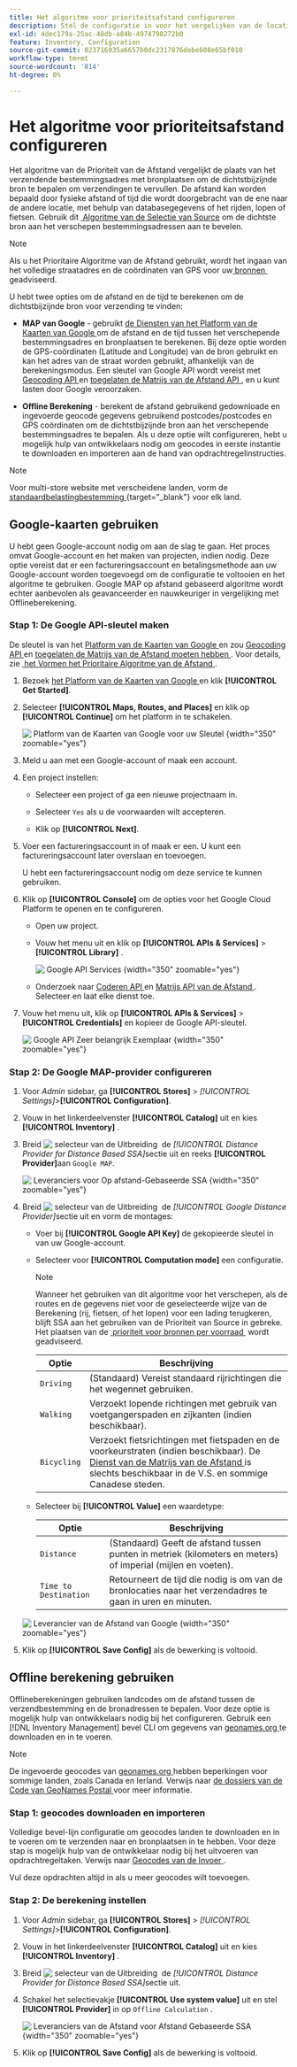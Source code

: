 ```yaml
---
title: Het algoritme voor prioriteitsafstand configureren
description: Stel de configuratie in voor het vergelijken van de locatie van het verzendadres met de bronlocaties om de dichtstbijzijnde bron voor het uitvoeren van verzendingen te bepalen.
exl-id: 4dec179a-25ac-48db-a84b-4974798272b0
feature: Inventory, Configuration
source-git-commit: 023716935a6657b0dc2317876debe608e65bf010
workflow-type: tm+mt
source-wordcount: '814'
ht-degree: 0%

---
```


# Het algoritme voor prioriteitsafstand configureren

Het algoritme van de Prioriteit van de Afstand vergelijkt de plaats van het verzendende bestemmingsadres met bronplaatsen om de dichtstbijzijnde bron te bepalen om verzendingen te vervullen. De afstand kan worden bepaald door fysieke afstand of tijd die wordt doorgebracht van de ene naar de andere locatie, met behulp van databasegegevens of het rijden, lopen of fietsen. Gebruik dit [&#x200B; Algoritme van de Selectie van Source &#x200B;](selection-reservations.md) om de dichtste bron aan het verschepen bestemmingsadressen aan te bevelen.

>[!NOTE]
>
>Als u het Prioritaire Algoritme van de Afstand gebruikt, wordt het ingaan van het volledige straatadres en de coördinaten van GPS voor uw [&#x200B; bronnen &#x200B;](sources-add.md) geadviseerd.

U hebt twee opties om de afstand en de tijd te berekenen om de dichtstbijzijnde bron voor verzending te vinden:

- **MAP van Google** - gebruikt [ de Diensten van het Platform van de Kaarten van Google ][1] om de afstand en de tijd tussen het verschepende bestemmingsadres en bronplaatsen te berekenen. Bij deze optie worden de GPS-coördinaten (Latitude and Longitude) van de bron gebruikt en kan het adres van de straat worden gebruikt, afhankelijk van de berekeningsmodus. Een sleutel van Google API wordt vereist met [ Geocoding API ][2] en [ toegelaten de Matrijs van de Afstand API ][3], en u kunt lasten door Google veroorzaken.

- **Offline Berekening** - berekent de afstand gebruikend gedownloade en ingevoerde geocode gegevens gebruikend postcodes/postcodes en GPS coördinaten om de dichtstbijzijnde bron aan het verschepende bestemmingsadres te bepalen. Als u deze optie wilt configureren, hebt u mogelijk hulp van ontwikkelaars nodig om geocodes in eerste instantie te downloaden en importeren aan de hand van opdrachtregelinstructies.

>[!NOTE]
>
>Voor multi-store website met verscheidene landen, vorm de [&#x200B; standaardbelastingbestemming &#x200B;](../stores-purchase/tax-class.md#default-tax-destination){target="_blank"} voor elk land.

## Google-kaarten gebruiken

U hebt geen Google-account nodig om aan de slag te gaan. Het proces omvat Google-account en het maken van projecten, indien nodig. Deze optie vereist dat er een factureringsaccount en betalingsmethode aan uw Google-account worden toegevoegd om de configuratie te voltooien en het algoritme te gebruiken.
Google MAP op afstand gebaseerd algoritme wordt echter aanbevolen als geavanceerder en nauwkeuriger in vergelijking met Offlineberekening.

### Stap 1: De Google API-sleutel maken

De sleutel is van het [ Platform van de Kaarten van Google ][1] en zou [ Geocoding API ][2] en [ toegelaten de Matrijs van de Afstand moeten hebben ][3]. Voor details, zie [&#x200B; het Vormen het Prioritaire Algoritme van de Afstand &#x200B;](distance-priority-algorithm.md).

1. Bezoek [ het Platform van de Kaarten van Google ][1] en klik **[!UICONTROL Get Started]**.

1. Selecteer **[!UICONTROL Maps, Routes, and Places]** en klik op **[!UICONTROL Continue]** om het platform in te schakelen.

   ![&#x200B; Platform van de Kaarten van Google voor uw Sleutel &#x200B;](assets/inventory-google-key1.png){width="350" zoomable="yes"}

1. Meld u aan met een Google-account of maak een account.

1. Een project instellen:

   - Selecteer een project of ga een nieuwe projectnaam in.

   - Selecteer `Yes` als u de voorwaarden wilt accepteren.

   - Klik op **[!UICONTROL Next]**.

1. Voer een factureringsaccount in of maak er een. U kunt een factureringsaccount later overslaan en toevoegen.

   U hebt een factureringsaccount nodig om deze service te kunnen gebruiken.

1. Klik op **[!UICONTROL Console]** om de opties voor het Google Cloud Platform te openen en te configureren.

   - Open uw project.

   - Vouw het menu uit en klik op **[!UICONTROL APIs & Services]** > **[!UICONTROL Library]** .

     ![&#x200B; Google API Services &#x200B;](assets/inventory-google-key2.png){width="350" zoomable="yes"}

   - Onderzoek naar [ Coderen API ][2] en [ Matrijs API van de Afstand ][3]. Selecteer en laat elke dienst toe.

1. Vouw het menu uit, klik op **[!UICONTROL APIs & Services]** > **[!UICONTROL Credentials]** en kopieer de Google API-sleutel.

   ![&#x200B; Google API Zeer belangrijk Exemplaar &#x200B;](assets/inventory-google-key3.png){width="350" zoomable="yes"}

### Stap 2: De Google MAP-provider configureren

1. Voor _Admin_ sidebar, ga **[!UICONTROL Stores]** > _[!UICONTROL Settings]_>**[!UICONTROL Configuration]**.

1. Vouw in het linkerdeelvenster **[!UICONTROL Catalog]** uit en kies **[!UICONTROL Inventory]** .

1. Breid ![&#x200B; selecteur van de Uitbreiding &#x200B;](../assets/icon-display-expand.png) de _[!UICONTROL Distance Provider for Distance Based SSA]_&#x200B;sectie uit en reeks **[!UICONTROL Provider]**&#x200B;aan `Google MAP`.

   ![&#x200B; Leveranciers voor Op afstand-Gebaseerde SSA &#x200B;](assets/config-catalog-inventory-distance-provider.png){width="350" zoomable="yes"}

1. Breid ![&#x200B; selecteur van de Uitbreiding &#x200B;](../assets/icon-display-expand.png) de _[!UICONTROL Google Distance Provider]_&#x200B;sectie uit en vorm de montages:

   - Voer bij **[!UICONTROL Google API Key]** de gekopieerde sleutel in van uw Google-account.

   - Selecteer voor **[!UICONTROL Computation mode]** een configuratie.

     >[!NOTE]
     >
     >Wanneer het gebruiken van dit algoritme voor het verschepen, als de routes en de gegevens niet voor de geselecteerde wijze van de Berekening (rij, fietsen, of het lopen) voor een lading terugkeren, blijft SSA aan het gebruiken van de Prioriteit van Source in gebreke. Het plaatsen van de [&#x200B; prioriteit voor bronnen per voorraad &#x200B;](stocks-prioritize-sources.md) wordt geadviseerd.

     | Optie | Beschrijving |
     | ----- | ----- |
     | `Driving` | (Standaard) Vereist standaard rijrichtingen die het wegennet gebruiken. |
     | `Walking` | Verzoekt lopende richtingen met gebruik van voetgangerspaden en zijkanten (indien beschikbaar). |
     | `Bicycling` | Verzoekt fietsrichtingen met fietspaden en de voorkeurstraten (indien beschikbaar). De [ Dienst van de Matrijs van de Afstand ][4] is slechts beschikbaar in de V.S. en sommige Canadese steden. |

   - Selecteer bij **[!UICONTROL Value]** een waardetype:

     | Optie | Beschrijving |
     | ----- | ----- |
     | `Distance` | (Standaard) Geeft de afstand tussen punten in metriek (kilometers en meters) of imperial (mijlen en voeten). |
     | `Time to Destination` | Retourneert de tijd die nodig is om van de bronlocaties naar het verzendadres te gaan in uren en minuten. |

   ![&#x200B; Leverancier van de Afstand van Google &#x200B;](assets/config-catalog-inventory-distance-provider-settings.png){width="350" zoomable="yes"}

1. Klik op **[!UICONTROL Save Config]** als de bewerking is voltooid.

## Offline berekening gebruiken

Offlineberekeningen gebruiken landcodes om de afstand tussen de verzendbestemming en de bronadressen te bepalen. Voor deze optie is mogelijk hulp van ontwikkelaars nodig bij het configureren. Gebruik een [!DNL Inventory Management] bevel CLI om gegevens van [ geonames.org ][5] te downloaden en in te voeren.

>[!NOTE]
>
>De ingevoerde geocodes van [ geonames.org ][5] hebben beperkingen voor sommige landen, zoals Canada en Ierland. Verwijs naar [ de dossiers van de Code van GeoNames Postal ][6] voor meer informatie.

### Stap 1: geocodes downloaden en importeren

Volledige bevel-lijn configuratie om geocodes landen te downloaden en in te voeren om te verzenden naar en bronplaatsen in te hebben. Voor deze stap is mogelijk hulp van de ontwikkelaar nodig bij het uitvoeren van opdrachtregeltaken. Verwijs naar [&#x200B; Geocodes van de Invoer &#x200B;](cli.md#import-geocodes).

Vul deze opdrachten altijd in als u meer geocodes wilt toevoegen.

### Stap 2: De berekening instellen

1. Voor _Admin_ sidebar, ga **[!UICONTROL Stores]** > _[!UICONTROL Settings]_>**[!UICONTROL Configuration]**.

1. Vouw in het linkerdeelvenster **[!UICONTROL Catalog]** uit en kies **[!UICONTROL Inventory]** .

1. Breid ![&#x200B; selecteur van de Uitbreiding &#x200B;](../assets/icon-display-expand.png) de _[!UICONTROL Distance Provider for Distance Based SSA]_&#x200B;sectie uit.

1. Schakel het selectievakje **[!UICONTROL Use system value]** uit en stel **[!UICONTROL Provider]** in op `Offline Calculation` .

   ![&#x200B; Leveranciers van de Afstand voor Afstand Gebaseerde SSA &#x200B;](assets/inventory-distance-offline.png){width="350" zoomable="yes"}

1. Klik op **[!UICONTROL Save Config]** als de bewerking is voltooid.

[1]: https://cloud.google.com/maps-platform/
[2]: https://developers.google.com/maps/documentation/geocoding/start
[3]: https://developers.google.com/maps/documentation/distance-matrix/start
[4]: https://developers.google.com/maps/documentation/javascript/distancematrix#travel_modes
[5]: https://www.geonames.org/
[6]: https://download.geonames.org/export/zip/readme.txt
